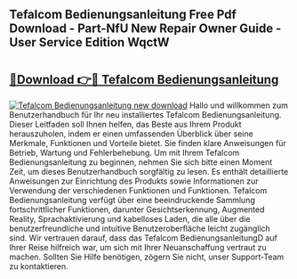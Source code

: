 ## Tefalcom Bedienungsanleitung Free Pdf Download - Part-NfU New Repair Owner Guide - User Service Edition WqctW

# <h2><a href="http://df4i6l.blite.top/?on=Tefalcom+Bedienungsanleitung">🔗Download 👉🔴 Tefalcom Bedienungsanleitung</a></h2>

[![Tefalcom Bedienungsanleitung new download](https://i.imgur.com/lujVjoI.png)](http://df4i6l.blite.top/?on=Tefalcom+Bedienungsanleitung)
Hallo und willkommen zum Benutzerhandbuch für Ihr neu installiertes Tefalcom Bedienungsanleitung. Dieser Leitfaden soll Ihnen helfen, das Beste aus Ihrem Produkt herauszuholen, indem er einen umfassenden Überblick über seine Merkmale, Funktionen und Vorteile bietet. Sie finden klare Anweisungen für Betrieb, Wartung und Fehlerbehebung. Um mit Ihrem Tefalcom Bedienungsanleitung zu beginnen, nehmen Sie sich bitte einen Moment Zeit, um dieses Benutzerhandbuch sorgfältig zu lesen. Es enthält detaillierte Anweisungen zur Einrichtung des Produkts sowie Informationen zur Verwendung der verschiedenen Funktionen und Funktionen. Tefalcom Bedienungsanleitung verfügt über eine beeindruckende Sammlung fortschrittlicher Funktionen, darunter Gesichtserkennung, Augmented Reality, Sprachaktivierung und kabelloses Laden, die alle über die benutzerfreundliche und intuitive Benutzeroberfläche leicht zugänglich sind. Wir vertrauen darauf, dass das Tefalcom BedienungsanleitungD auf Ihrer Reise hilfreich war, um sich mit Ihrer Neuanschaffung vertraut zu machen. Sollten Sie Hilfe benötigen, zögern Sie nicht, unser Support-Team zu kontaktieren.
